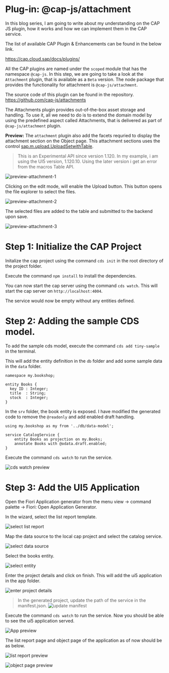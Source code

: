 # Plug-in: @cap-js/attachment

In this blog series, I am going to write about my understanding on the CAP JS plugin, how it works and how we can implement them in the CAP service. 

The list of available CAP Plugin & Enhancements can be found in the below link. 

https://cap.cloud.sap/docs/plugins/

All the CAP plugins are named under the `scoped` module that has the namespace `@cap-js`. In this step, we are going 
to take a look at the `Attachment` plugin, that is available as a `Beta` version. The node package that provides the functionality for attachment is `@cap-js/attachment`. 

The source code of this plugin can be found in the repository. 
https://github.com/cap-js/attachments

The Attachments plugin provides out-of-the-box asset storage and handling. To use it, all we need to do is to extend the domain model by using the predefined aspect called Attachments, that is delivered as part of `@cap-js/attachment` plugin. 

**Preview:** 
The `attachment` plugin also add the facets requried to display the attachment section on the Object page. This attachment sections uses the control <a href="https://sapui5.hana.ondemand.com/#/api/sap.m.upload.UploadSetwithTable">sap.m.upload.UploadSetwithTable</a>.

> This is an Experimental API since version 1.120. In my example, i am using the UI5 version, 1.120.10. Using the later version i get an error from the macros Table API. 

![preview-attachment-1](./assets/images/preview-attachment-1.png)

Clicking on the edit mode, will enable the Upload button. This button opens the file explorer to select the files. 

![preview-attachment-2](./assets/images/preview-attachment-2.png)

The selected files are added to the table and submitted to the backend upon save. 

![preview-attachment-3](./assets/images/preview-attachment-3.png)


# Step 1: Initialize the CAP Project

Initalize the cap project using the command `cds init` in the root directory of the project folder. 

Execute the command `npm install` to install the dependencies. 

You can now start the cap server using the command `cds watch`. This will start the cap server on `http://localhost:4004`. 

The service would now be empty without any entities defined. 

# Step 2: Adding the sample CDS model.

To add the sample cds model, execute the command `cds add tiny-sample` in the terminal. 

This will add the entity definition in the `db` folder and add some sample data in the `data` folder. 

```
namespace my.bookshop;

entity Books {
  key ID : Integer;
  title  : String;
  stock  : Integer;
}
```

In the `srv` folder, the book entity is exposed. I have modified the generated code to remove the `@readonly` and add enabled draft handling. 

```
using my.bookshop as my from '../db/data-model';

service CatalogService {
    entity Books as projection on my.Books;
    annotate Books with @odata.draft.enabled;
}
```

Execute the command `cds watch` to run the service. 

![cds watch preview](./assets/images/cds-watch-preview.png)

# Step 3: Add the UI5 Application 

Open the Fiori Application generator from the menu view -> command palette -> Fiori: Open Application Generator. 

In the wizard, select the list report template. 

![select list report](./assets/images/select-list-report.png)

Map the data source to the local cap project and select the catalog service. 

![select data source](./assets/images/select-data-source.png)

Select the books entity. 

![select entity](./assets/images/select_entity.png)

Enter the project details and click on finish. This will add the ui5 application in the app folder. 

![enter project details](./assets/images/enter_project_details.png)

> In the generated project, update the path of the service in the manifest.json.
> ![update manifest](./assets/images/update-manifest.png)

Execute the command `cds watch` to run the service. Now you should be able to see the ui5 application served. 

![App preview](./assets/images/manage-bookshop-ui.png)

The list report page and object page of the application as of now should be as below. 

![list report preview](./assets/images/list-report-preview.png)

![object page preview](./assets/images/object-page-preview.png)